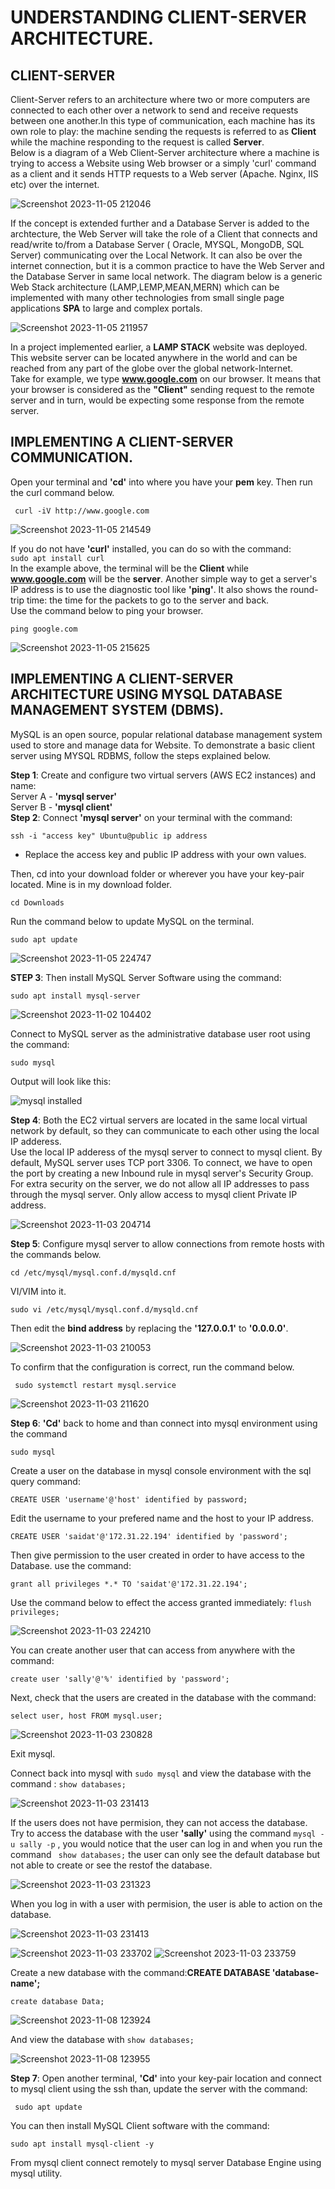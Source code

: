 # UNDERSTANDING CLIENT-SERVER ARCHITECTURE.
## CLIENT-SERVER
Client-Server refers to an architecture where two or more computers are connected to each other over a network to send and receive requests between one another.In this type of communication, each machine has its own role to play: the machine sending the requests is referred to as **Client** while the machine responding to the request is called **Server**.<br/>
Below is a diagram of a Web Client-Server architecture where a machine is trying to access a Website using Web browser or a simply 'curl' command as a client and it sends HTTP requests to a Web server (Apache. Nginx, IIS etc) over the internet. 



![Screenshot 2023-11-05 212046](https://github.com/Saidat23/devops.pbl/assets/138054715/07a44dd0-daad-4e2e-805b-5c185edfa021)



If the concept is extended further and a Database Server is added to the archtecture, the Web Server will take the role of a Client that connects and read/write to/from a Database Server ( Oracle, MYSQL, MongoDB, SQL Server) communicating over the Local Network. It can also be over the internet connection, but it is a common practice to have the Web Server and the Database Server in same local network.
The diagram below is a generic Web Stack architecture (LAMP,LEMP,MEAN,MERN) which can be implemented with many other technologies from small single page applications **SPA** to large and complex portals.

![Screenshot 2023-11-05 211957](https://github.com/Saidat23/devops.pbl/assets/138054715/2932373f-0e40-4d03-a42a-84287e2b569e) <br/>

In a project implemented earlier, a **LAMP STACK** website was deployed. This website server can be located anywhere in the world and can be reached from any part of the globe over the global network-Internet.<br/>
Take for example, we type **www.google.com** on our browser. It means that your browser is considered as the **"Client"** sending request to the remote server and in turn, would be expecting some response from the remote server. 

## IMPLEMENTING A CLIENT-SERVER COMMUNICATION.
Open your terminal and **'cd'** into where you have your **pem** key. Then run the curl command below.<br/>

``` curl -iV http://www.google.com```

![Screenshot 2023-11-05 214549](https://github.com/Saidat23/devops.pbl/assets/138054715/6293f065-3fca-4fae-a70b-8ca850d9c873)


If you do not have **'curl'** installed, you can do so with the command:<br/>
``` sudo apt install curl ```<br/>
In the example above, the terminal will be the **Client** while **www.google.com** will be the **server**. 
Another simple way to get a server's IP address is to use the diagnostic tool like **'ping'**. It also shows the round-trip time: the time for the packets to go to the server and back.<br/>
Use the command below to ping your browser.

```ping google.com```

![Screenshot 2023-11-05 215625](https://github.com/Saidat23/devops.pbl/assets/138054715/9034ccb4-6595-4dfa-9a5f-5bc39dd426b6)

 ## IMPLEMENTING A CLIENT-SERVER ARCHITECTURE USING MYSQL DATABASE MANAGEMENT SYSTEM (DBMS).
 MySQL is an open source, popular relational database management system used to store and manage data for Website.  To demonstrate a basic client server using MYSQL RDBMS, follow the steps explained below.
 
 **Step 1**: Create and configure two virtual servers (AWS EC2 instances) and name:<br/>
 Server A - **'mysql server'** <br/>
 Server B - **'mysql client'** <br/>
  **Step 2**: Connect **'mysql server'** on your terminal with the command:
  
   ``` ssh -i "access key" Ubuntu@public ip address ```
   
 * Replace the access key and public IP address with your own values.

  Then, cd into your download folder or wherever you have your key-pair located. Mine is in my download folder.

  ``` cd Downloads ```
  
  Run the command below to update MySQL on the terminal.
 
 ``` sudo apt update ```
 
 ![Screenshot 2023-11-05 224747](https://github.com/Saidat23/devops.pbl/assets/138054715/29357a5a-305c-4bb8-bbca-d3f9b6617715)
 
**STEP 3**:  Then install MySQL Server Software using the command:
  
  ``` sudo apt install mysql-server ```

  ![Screenshot 2023-11-02 104402](https://github.com/Saidat23/devops.pbl/assets/138054715/ab336669-50d0-4959-bd99-2ee471c7a236)
  
 Connect to MySQL server as the administrative database user root using the command:
 
 ``` sudo mysql ```
 
 Output will look like this:
 
![mysql installed](https://github.com/Saidat23/devops.pbl/assets/138054715/36144c9f-6490-445b-ac37-6f6301b51f92)



**Step 4**: Both the EC2 virtual servers are located in the same local virtual network by default, so they can communicate to each other using the local IP adderess.<br/> Use the local IP adderess of the mysql server to connect to mysql client. By default, MySQL server uses TCP port 3306. To connect, we have to open the port by creating a new Inbound rule in mysql server's Security Group. For extra security on the server, we do not allow all IP addresses to pass through the mysql server. Only allow access to mysql client Private IP address.  

![Screenshot 2023-11-03 204714](https://github.com/Saidat23/devops.pbl/assets/138054715/0359269c-1cec-493f-a4f3-828e38bc2e72)

**Step 5**: Configure mysql server to allow connections from remote hosts with the commands below.

``` cd /etc/mysql/mysql.conf.d/mysqld.cnf ```

 VI/VIM into it.

``` sudo vi /etc/mysql/mysql.conf.d/mysqld.cnf ```
<br/>

 Then edit the **bind address** by replacing the **'127.0.0.1'** to **'0.0.0.0'**.
 
 ![Screenshot 2023-11-03 210053](https://github.com/Saidat23/devops.pbl/assets/138054715/c2593078-5069-4194-81cc-6bb6aaf12e04)
 
To confirm that the configuration is correct, run the command below.

``` sudo systemctl restart mysql.service```

![Screenshot 2023-11-03 211620](https://github.com/Saidat23/devops.pbl/assets/138054715/9096b6de-e0cc-4f20-ad41-833528630bd3)

**Step 6**: **'Cd'** back to home and than connect into mysql environment using the command

``` sudo mysql ```

 Create a user on the database in mysql console environment with the sql query command:

 ``` CREATE USER 'username'@'host' identified by password; ```
 
 Edit the username to your prefered name and the host to your IP address.
 
 ``` CREATE USER 'saidat'@'172.31.22.194' identified by 'password'; ```

 Then give permission to the user created in order to have access to the Database. use the command:

 ``` grant all privileges *.* TO 'saidat'@'172.31.22.194'; ```

 Use the command below to effect the access granted immediately:  ``` flush privileges; ```

 ![Screenshot 2023-11-03 224210](https://github.com/Saidat23/devops.pbl/assets/138054715/42333512-6cbb-4bfe-ba51-913327d61a05)
 
You can create another user that can access from anywhere with the command:

``` create user 'sally'@'%' identified by 'password'; ```

Next, check that the users are created in the database with the command:

``` select user, host FROM mysql.user; ```

![Screenshot 2023-11-03 230828](https://github.com/Saidat23/devops.pbl/assets/138054715/3a7172a9-0d43-4ee7-9143-1e73f7f2dfdc)

Exit mysql.

Connect back into mysql with ``` sudo mysql ``` and view the database with the command : ``` show databases; ```


![Screenshot 2023-11-03 231413](https://github.com/Saidat23/devops.pbl/assets/138054715/d0708ae6-51b2-4177-ad45-8b279c34152d)

If the users does not have permision, they can not access the database.<br/>
Try to access the database with the user **'sally'** using the command ``` mysql -u sally -p ``` , you would notice that the user can log in and when you run the command ``` show databases;``` the user can only see the default database but not able to create or see the restof the database.

![Screenshot 2023-11-03 231323](https://github.com/Saidat23/devops.pbl/assets/138054715/5748aa4c-7705-4656-b0c7-db48dcdca5de)

When you log in with a user with permision, the user is able to action on the database.

![Screenshot 2023-11-03 231413](https://github.com/Saidat23/devops.pbl/assets/138054715/55c12fb0-f67d-4f96-981f-712ab5a3889e)


![Screenshot 2023-11-03 233702](https://github.com/Saidat23/devops.pbl/assets/138054715/2b1398c6-8759-4f00-872e-f02427783165)
![Screenshot 2023-11-03 233759](https://github.com/Saidat23/devops.pbl/assets/138054715/c0eac939-25ca-49dd-adcf-1c18daf491cd)

Create a  new database with the command:**CREATE DATABASE 'database-name';** 

``` create database Data; ```

![Screenshot 2023-11-08 123924](https://github.com/Saidat23/devops.pbl/assets/138054715/7660c93b-6048-46c7-b143-d5a07cdd839f)

 And view the database with ``` show databases; ```
 
![Screenshot 2023-11-08 123955](https://github.com/Saidat23/devops.pbl/assets/138054715/6b13d38a-52a4-4854-b51e-c9487a41203f)
 

**Step 7**: Open another terminal, **'Cd'** into your key-pair location and connect to mysql client using the ssh than, update the server with the command:

``` sudo apt update```

You can then install MySQL Client software with the command:

``` sudo apt install mysql-client -y ```



 From mysql client connect remotely to mysql server Database Engine using mysql utility.

 

 
 
 









 
 
